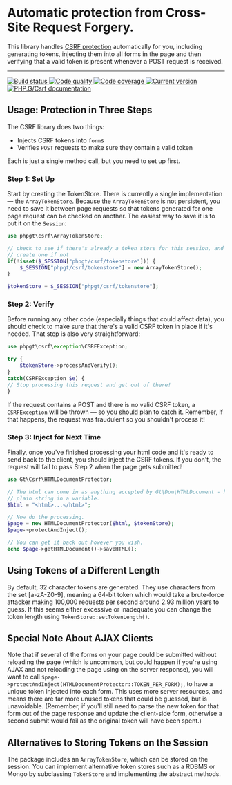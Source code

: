 Automatic protection from Cross-Site Request Forgery.
=====================================================

This library handles [CSRF protection](https://www.owasp.org/index.php/Cross-Site_Request_Forgery_(CSRF)) automatically for you, including generating tokens, injecting them into all forms in the page and then verifying that a valid token is present whenever a POST request is received.

***

<a href="https://circleci.com/gh/PhpGt/Csrf" target="_blank">
    <img src="https://badge.status.php.gt/csrf-build.svg" alt="Build status" />
</a>
<a href="https://scrutinizer-ci.com/g/PhpGt/Csrf" target="_blank">
    <img src="https://badge.status.php.gt/csrf-quality.svg" alt="Code quality" />
</a>
<a href="https://scrutinizer-ci.com/g/PhpGt/Csrf" target="_blank">
    <img src="https://badge.status.php.gt/csrf-coverage.svg" alt="Code coverage" />
</a>
<a href="https://packagist.org/packages/PhpGt/Csrf" target="_blank">
    <img src="https://badge.status.php.gt/csrf-version.svg" alt="Current version" />
</a>
<a href="http://www.php.gt/csrf" target="_blank">
	<img src="https://badge.status.php.gt/csrf-docs.svg" alt="PHP.G/Csrf documentation" />
</a>

Usage: Protection in Three Steps
--------------------------------

The CSRF library does two things:

  * Injects CSRF tokens into `form`s
  * Verifies `POST` requests to make sure they contain a valid token

Each is just a single method call, but you need to set up first.

### Step 1: Set Up

Start by creating the TokenStore. There is currently a single implementation — the `ArrayTokenStore`.  Because the `ArrayTokenStore` is not persistent, you need to save it between page requests so that tokens generated for one page request can be checked on another. The easiest way to save it is to put it on the `Session`:

```php
use phpgt\csrf\ArrayTokenStore;

// check to see if there's already a token store for this session, and
// create one if not
if(!isset($_SESSION["phpgt/csrf/tokenstore"])) {
	$_SESSION["phpgt/csrf/tokenstore"] = new ArrayTokenStore();
}

$tokenStore = $_SESSION["phpgt/csrf/tokenstore"];
```

### Step 2: Verify

Before running any other code (especially things that could affect data), you should check to make sure that there's a valid CSRF token in place if it's needed. That step is also very straightforward:

```php
use phpgt\csrf\exception\CSRFException;

try {
	$tokenStore->processAndVerify();
}
catch(CSRFException $e) {
// Stop processing this request and get out of there!
}
```

If the request contains a POST and there is no valid CSRF token, a `CSRFException` will be thrown — so you should plan to catch it.  Remember, if that happens, the request was fraudulent so you shouldn't process it!

### Step 3: Inject for Next Time

Finally, once you've finished processing your html code and it's ready to send back to the client, you should inject the CSRF tokens. If you don't, the request will fail to pass Step 2 when the page gets submitted!

```php
use Gt\Csrf\HTMLDocumentProtector;

// The html can come in as anything accepted by Gt\Dom\HTMLDocument - here it's a
// plain string in a variable.
$html = "<html>...</html>";

// Now do the processing.
$page = new HTMLDocumentProtector($html, $tokenStore);
$page->protectAndInject();

// You can get it back out however you wish.
echo $page->getHTMLDocument()->saveHTML();
```

Using Tokens of a Different Length
----------------------------------

By default, 32 character tokens are generated. They use characters from the set [a-zA-Z0-9], meaning a 64-bit token which would take a brute-force attacker making 100,000 requests per second around 2.93 million years to guess. If this seems either excessive or inadequate you can change the token length using `TokenStore::setTokenLength()`.

Special Note About AJAX Clients
-------------------------------

Note that if several of the forms on your page could be submitted without reloading the page (which is uncommon, but could happen if you're using AJAX and not reloading the page using on the server response), you will want to call `$page->protectAndInject(HTMLDocumentProtector::TOKEN_PER_FORM);`, to have a unique token injected into each form. This uses more server resources, and means there are far more unused tokens that could be guessed, but is unavoidable. (Remember, if you'll still need to parse the new token for that form out of the page response and update the client-side form, otherwise a second submit would fail as the original token will have been spent.)

Alternatives to Storing Tokens on the Session
---------------------------------------------

The package includes an `ArrayTokenStore`, which can be stored on the session. You can implement alternative token stores such as a RDBMS or Mongo by subclassing `TokenStore` and implementing the abstract methods.
